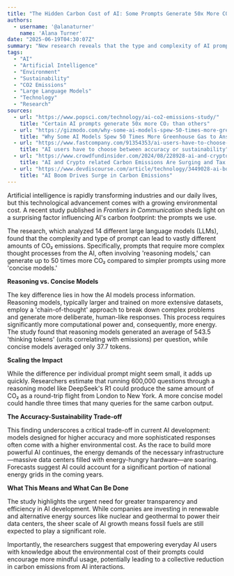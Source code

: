 ```yaml
---
title: "The Hidden Carbon Cost of AI: Some Prompts Generate 50x More CO₂ Emissions"
authors:
  - username: '@alanaturner'
    name: 'Alana Turner'
date: "2025-06-19T04:30:07Z"
summary: "New research reveals that the type and complexity of AI prompts significantly impact their environmental footprint, with 'reasoning models' producing substantially more CO₂ than concise ones. This highlights a trade-off between AI accuracy and environmental sustainability amidst the booming demand for energy-intensive AI infrastructure."
tags:
  - "AI"
  - "Artificial Intelligence"
  - "Environment"
  - "Sustainability"
  - "CO2 Emissions"
  - "Large Language Models"
  - "Technology"
  - "Research"
sources:
  - url: "https://www.popsci.com/technology/ai-co2-emissions-study/"
    title: "Certain AI prompts generate 50x more CO₂ than others"
  - url: "https://gizmodo.com/why-some-ai-models-spew-50-times-more-greenhouse-gas-to-answer-the-same-question-2000617314"
    title: "Why Some AI Models Spew 50 Times More Greenhouse Gas to Answer the Same Question"
  - url: "https://www.fastcompany.com/91354353/ai-users-have-to-choose-between-accuracy-or-sustainability"
    title: "AI users have to choose between accuracy or sustainability"
  - url: "https://www.crowdfundinsider.com/2024/08/228928-ai-and-crypto-related-carbon-emissions-are-surging-and-tax-policy-could-help-new-study-claims/"
    title: "AI and Crypto related Carbon Emissions Are Surging and Tax Policy Could Help, New Study Claims"
  - url: "https://www.devdiscourse.com/article/technology/3449028-ai-boom-drives-surge-in-carbon-emissions"
    title: "AI Boom Drives Surge in Carbon Emissions"
---
```


Artificial intelligence is rapidly transforming industries and our daily lives, but this technological advancement comes with a growing environmental cost. A recent study published in *Frontiers in Communication* sheds light on a surprising factor influencing AI's carbon footprint: the prompts we use.

The research, which analyzed 14 different large language models (LLMs), found that the complexity and type of prompt can lead to vastly different amounts of CO₂ emissions. Specifically, prompts that require more complex thought processes from the AI, often involving 'reasoning models,' can generate up to 50 times more CO₂ compared to simpler prompts using more 'concise models.'

**Reasoning vs. Concise Models**

The key difference lies in how the AI models process information. Reasoning models, typically larger and trained on more extensive datasets, employ a 'chain-of-thought' approach to break down complex problems and generate more deliberate, human-like responses. This process requires significantly more computational power and, consequently, more energy. The study found that reasoning models generated an average of 543.5 'thinking tokens' (units correlating with emissions) per question, while concise models averaged only 37.7 tokens.

**Scaling the Impact**

While the difference per individual prompt might seem small, it adds up quickly. Researchers estimate that running 600,000 questions through a reasoning model like DeepSeek's R1 could produce the same amount of CO₂ as a round-trip flight from London to New York. A more concise model could handle three times that many queries for the same carbon output.

**The Accuracy-Sustainability Trade-off**

This finding underscores a critical trade-off in current AI development: models designed for higher accuracy and more sophisticated responses often come with a higher environmental cost. As the race to build more powerful AI continues, the energy demands of the necessary infrastructure—massive data centers filled with energy-hungry hardware—are soaring. Forecasts suggest AI could account for a significant portion of national energy grids in the coming years.

**What This Means and What Can Be Done**

The study highlights the urgent need for greater transparency and efficiency in AI development. While companies are investing in renewable and alternative energy sources like nuclear and geothermal to power their data centers, the sheer scale of AI growth means fossil fuels are still expected to play a significant role.

Importantly, the researchers suggest that empowering everyday AI users with knowledge about the environmental cost of their prompts could encourage more mindful usage, potentially leading to a collective reduction in carbon emissions from AI interactions.

